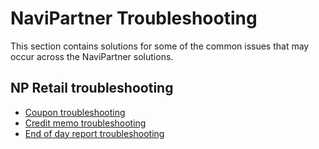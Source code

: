 # NaviPartner Troubleshooting

This section contains solutions for some of the common issues that may occur across the NaviPartner solutions.

## NP Retail troubleshooting

- [Coupon troubleshooting](coupons_troubleshooting.md)
- [Credit memo troubleshooting](credit_memo_troubleshooting.md)
- [End of day report troubleshooting](end_of_day_troubleshooting.md)